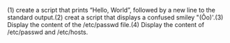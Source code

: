 (1) create a script that prints “Hello, World”, followed by a new line to the standard output.(2) creat a script that displays a confused smiley "(Ôo)'.(3) Display the content of the /etc/passwd file.(4) Display the content of /etc/passwd and /etc/hosts.
